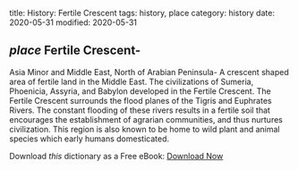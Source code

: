title: History: Fertile Crescent
tags: history, place
category: history
date: 2020-05-31
modified: 2020-05-31

## _place_  Fertile Crescent-
Asia Minor and Middle East, North of Arabian
Peninsula-
A crescent shaped area of fertile land in the Middle
East.  The civilizations of Sumeria, Phoenicia, Assyria, and Babylon
developed in the Fertile Crescent.   The Fertile Crescent surrounds the
flood planes of the Tigris and Euphrates Rivers.   The constant
flooding of these rivers results in a fertile soil that encourages the
establishment of agrarian communities, and thus nurtures civilization.
This region is also known to be home to wild plant and animal species
which early humans domesticated.


Download *this* dictionary as a Free eBook: [Download Now]({static}static/CairnsHistoryDictionary.pdf)

